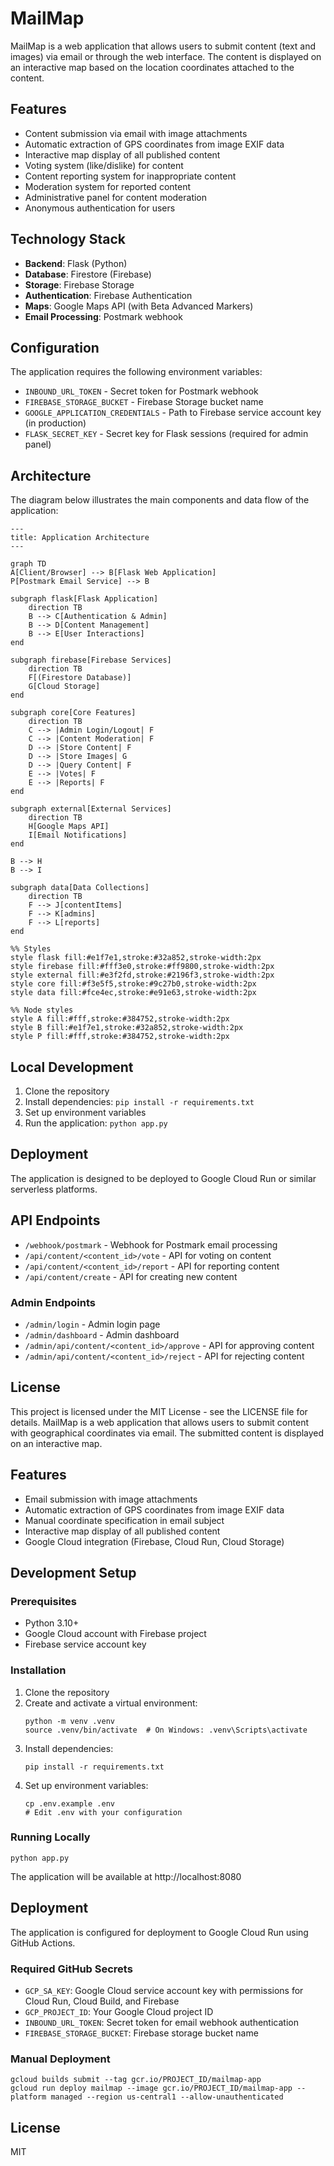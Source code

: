 # MailMap

MailMap is a web application that allows users to submit content (text and images) via email or through the web interface. The content is displayed on an interactive map based on the location coordinates attached to the content.

## Features

- Content submission via email with image attachments
- Automatic extraction of GPS coordinates from image EXIF data
- Interactive map display of all published content
- Voting system (like/dislike) for content
- Content reporting system for inappropriate content
- Moderation system for reported content
- Administrative panel for content moderation
- Anonymous authentication for users

## Technology Stack

- **Backend**: Flask (Python)
- **Database**: Firestore (Firebase)
- **Storage**: Firebase Storage
- **Authentication**: Firebase Authentication
- **Maps**: Google Maps API (with Beta Advanced Markers)
- **Email Processing**: Postmark webhook

## Configuration

The application requires the following environment variables:

- `INBOUND_URL_TOKEN` - Secret token for Postmark webhook
- `FIREBASE_STORAGE_BUCKET` - Firebase Storage bucket name
- `GOOGLE_APPLICATION_CREDENTIALS` - Path to Firebase service account key (in production)
- `FLASK_SECRET_KEY` - Secret key for Flask sessions (required for admin panel)

## Architecture

The diagram below illustrates the main components and data flow of the application:

```mermaid
---
title: Application Architecture
---

graph TD
A[Client/Browser] --> B[Flask Web Application]
P[Postmark Email Service] --> B

subgraph flask[Flask Application]
    direction TB
    B --> C[Authentication & Admin]
    B --> D[Content Management]
    B --> E[User Interactions]
end

subgraph firebase[Firebase Services]
    direction TB
    F[(Firestore Database)]
    G[Cloud Storage]
end

subgraph core[Core Features]
    direction TB
    C --> |Admin Login/Logout| F
    C --> |Content Moderation| F
    D --> |Store Content| F
    D --> |Store Images| G
    D --> |Query Content| F
    E --> |Votes| F
    E --> |Reports| F
end

subgraph external[External Services]
    direction TB
    H[Google Maps API]
    I[Email Notifications]
end

B --> H
B --> I

subgraph data[Data Collections]
    direction TB
    F --> J[contentItems]
    F --> K[admins]
    F --> L[reports]
end

%% Styles
style flask fill:#e1f7e1,stroke:#32a852,stroke-width:2px
style firebase fill:#fff3e0,stroke:#ff9800,stroke-width:2px
style external fill:#e3f2fd,stroke:#2196f3,stroke-width:2px
style core fill:#f3e5f5,stroke:#9c27b0,stroke-width:2px
style data fill:#fce4ec,stroke:#e91e63,stroke-width:2px

%% Node styles
style A fill:#fff,stroke:#384752,stroke-width:2px
style B fill:#e1f7e1,stroke:#32a852,stroke-width:2px
style P fill:#fff,stroke:#384752,stroke-width:2px
```    

## Local Development

1. Clone the repository
2. Install dependencies: `pip install -r requirements.txt`
3. Set up environment variables
4. Run the application: `python app.py`

## Deployment

The application is designed to be deployed to Google Cloud Run or similar serverless platforms.

## API Endpoints

- `/webhook/postmark` - Webhook for Postmark email processing
- `/api/content/<content_id>/vote` - API for voting on content
- `/api/content/<content_id>/report` - API for reporting content
- `/api/content/create` - API for creating new content

### Admin Endpoints

- `/admin/login` - Admin login page
- `/admin/dashboard` - Admin dashboard
- `/admin/api/content/<content_id>/approve` - API for approving content
- `/admin/api/content/<content_id>/reject` - API for rejecting content

## License

This project is licensed under the MIT License - see the LICENSE file for details.
MailMap is a web application that allows users to submit content with geographical coordinates via email. The submitted content is displayed on an interactive map.

## Features

- Email submission with image attachments
- Automatic extraction of GPS coordinates from image EXIF data
- Manual coordinate specification in email subject
- Interactive map display of all published content
- Google Cloud integration (Firebase, Cloud Run, Cloud Storage)

## Development Setup

### Prerequisites

- Python 3.10+
- Google Cloud account with Firebase project
- Firebase service account key

### Installation

1. Clone the repository
2. Create and activate a virtual environment:
   ```
   python -m venv .venv
   source .venv/bin/activate  # On Windows: .venv\Scripts\activate
   ```
3. Install dependencies:
   ```
   pip install -r requirements.txt
   ```
4. Set up environment variables:
   ```
   cp .env.example .env
   # Edit .env with your configuration
   ```

### Running Locally

```
python app.py
```

The application will be available at http://localhost:8080

## Deployment

The application is configured for deployment to Google Cloud Run using GitHub Actions.

### Required GitHub Secrets

- `GCP_SA_KEY`: Google Cloud service account key with permissions for Cloud Run, Cloud Build, and Firebase
- `GCP_PROJECT_ID`: Your Google Cloud project ID
- `INBOUND_URL_TOKEN`: Secret token for email webhook authentication
- `FIREBASE_STORAGE_BUCKET`: Firebase storage bucket name

### Manual Deployment

```
gcloud builds submit --tag gcr.io/PROJECT_ID/mailmap-app
gcloud run deploy mailmap --image gcr.io/PROJECT_ID/mailmap-app --platform managed --region us-central1 --allow-unauthenticated
```

## License

MIT
